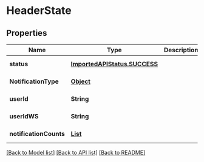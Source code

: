 # HeaderState
## Properties

| Name | Type | Description | Notes |
|------------ | ------------- | ------------- | -------------|
| **status** | [**ImportedAPIStatus.SUCCESS**](ImportedAPIStatus.SUCCESS.md) |  | [default to null] |
| **NotificationType** | [**Object**](.md) |  | [default to null] |
| **userId** | **String** |  | [default to null] |
| **userIdWS** | **String** |  | [default to null] |
| **notificationCounts** | [**List**](NotificationAndCount.md) |  | [default to null] |

[[Back to Model list]](../README.md#documentation-for-models) [[Back to API list]](../README.md#documentation-for-api-endpoints) [[Back to README]](../README.md)

